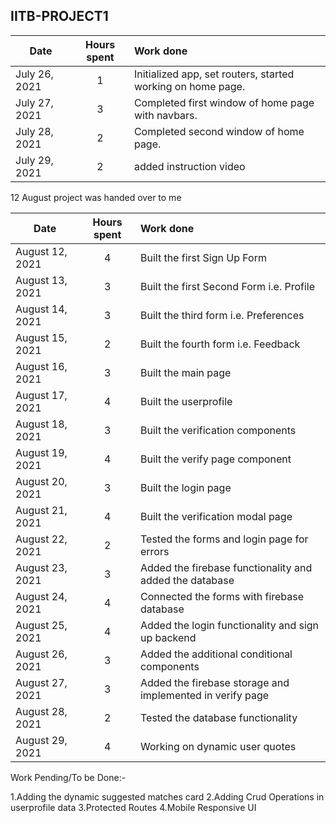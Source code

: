 ## IITB-PROJECT1

| Date          | Hours spent | Work done                                                   |
| ------------- | :---------: | :---------------------------------------------------------- |
| July 26, 2021 |      1      | Initialized app, set routers, started working on home page. |
| July 27, 2021 |      3      | Completed first window of home page with navbars.           |
| July 28, 2021 |      2      | Completed second window of home page.                       |
| July 29, 2021 |      2      | added instruction video                                     |

12 August project was handed over to me

| Date            | Hours spent | Work done                                                 |
| --------------- | :---------: | :-------------------------------------------------------- |
| August 12, 2021 |      4      | Built the first Sign Up Form                              |
| August 13, 2021 |      3      | Built the first Second Form i.e. Profile                  |
| August 14, 2021 |      3      | Built the third form i.e. Preferences                     |
| August 15, 2021 |      2      | Built the fourth form i.e. Feedback                       |
| August 16, 2021 |      3      | Built the main page                                       |
| August 17, 2021 |      4      | Built the userprofile                                     |
| August 18, 2021 |      3      | Built the verification components                         |
| August 19, 2021 |      4      | Built the verify page component                           |
| August 20, 2021 |      3      | Built the login page                                      |
| August 21, 2021 |      4      | Built the verification modal page                         |
| August 22, 2021 |      2      | Tested the forms and login page for errors                |
| August 23, 2021 |      3      | Added the firebase functionality and added the database   |
| August 24, 2021 |      4      | Connected the forms with firebase database                |
| August 25, 2021 |      4      | Added the login functionality and sign up backend         |
| August 26, 2021 |      3      | Added the additional conditional components               |
| August 27, 2021 |      3      | Added the firebase storage and implemented in verify page |
| August 28, 2021 |      2      | Tested the database functionality                         |
| August 29, 2021 |      4      | Working on dynamic user quotes                            |

Work Pending/To be Done:-

1.Adding the dynamic suggested matches card
2.Adding Crud Operations in userprofile data
3.Protected Routes
4.Mobile Responsive UI
